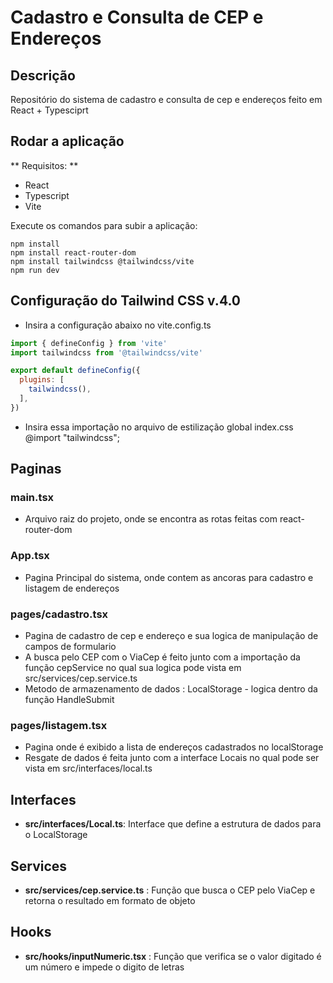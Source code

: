# Cadastro e Consulta de CEP e Endereços

## Descrição

Repositório do sistema de cadastro e consulta de cep e endereços feito em React + Typesciprt

## Rodar a aplicação

** Requisitos: **

- React
- Typescript
- Vite


Execute os comandos para subir a aplicação:

```
npm install
npm install react-router-dom
npm install tailwindcss @tailwindcss/vite
npm run dev
```

## Configuração do Tailwind CSS v.4.0
- Insira a configuração abaixo no vite.config.ts
```js
import { defineConfig } from 'vite'
import tailwindcss from '@tailwindcss/vite'

export default defineConfig({
  plugins: [
    tailwindcss(),
  ],
})
```

- Insira essa importação no arquivo de estilização global index.css
@import "tailwindcss";


## Paginas

 ### main.tsx
 - Arquivo raiz do projeto, onde se encontra as rotas feitas com react-router-dom

 ### App.tsx
 - Pagina Principal do sistema, onde contem as ancoras para cadastro e listagem de endereços

 ### pages/cadastro.tsx
 - Pagina de cadastro de cep e endereço e sua logica de manipulação de campos de formulario
 - A busca pelo CEP com o ViaCep é feito junto com a importação da função cepService no qual sua logica pode vista em src/services/cep.service.ts
 - Metodo de armazenamento de dados : LocalStorage - logica dentro da função HandleSubmit

  ### pages/listagem.tsx
  - Pagina onde é exibido a lista de endereços cadastrados no localStorage
  - Resgate de dados é feita junto com a interface Locais no qual pode ser vista em src/interfaces/local.ts

## Interfaces
- **src/interfaces/Local.ts**: Interface que define a estrutura de dados para o LocalStorage

## Services
- **src/services/cep.service.ts** : Função que busca o CEP pelo ViaCep e retorna o resultado em formato de objeto

## Hooks
  - **src/hooks/inputNumeric.tsx** : Função que verifica se o valor digitado é um número e impede o digito de letras 

